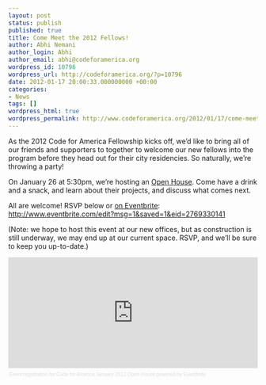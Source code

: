 ```yaml
---
layout: post
status: publish
published: true
title: Come Meet the 2012 Fellows!
author: Abhi Nemani
author_login: Abhi
author_email: abhi@codeforamerica.org
wordpress_id: 10796
wordpress_url: http://codeforamerica.org/?p=10796
date: 2012-01-17 20:00:33.000000000 +00:00
categories:
- News
tags: []
wordpress_html: true
wordpress_permalink: http://www.codeforamerica.org/2012/01/17/come-meet-the-2012-fellows/
---
```


<p>As the 2012 Code for America Fellowship kicks off, we’d like to bring all of our friends and supporters to together to welcome our new fellows into the program before they head out for their city residencies. So naturally, we’re throwing a party!</p>
<p>On January 26 at 5:30pm, we’re hosting an <a href="http://www.eventbrite.com/edit?msg=1&amp;saved=1&amp;eid=2769330141">Open House</a>. Come have a drink and a snack, and learn about their projects, and discuss what comes next.</p>
<p>All are welcome! RSVP below or <a href="http://www.eventbrite.com/edit?msg=1&amp;saved=1&amp;eid=2769330141">on Eventbrite</a>: <a href="http://www.eventbrite.com/edit?msg=1&amp;saved=1&amp;eid=2769330141">http://www.eventbrite.com/edit?msg=1&amp;saved=1&amp;eid=2769330141</a></p>
<p>(Note: we hope to host this event at our new offices, but as construction is still underway, we may end up at our current space. RSVP, and we’ll be sure to keep you up-to-date.)</p>
<div style="width:100%; text-align:left;"><iframe allowtransparency="true" frameborder="0" height="224" hspace="0" marginheight="5" marginwidth="5" scrolling="auto" src="http://www.eventbrite.com/tickets-external?eid=2769330141&amp;ref=etckt" vspace="0" width="100%"></iframe>
<div style="font-family:Helvetica, Arial; font-size:10px; padding:5px 0 5px; margin:2px; width:100%; text-align:left;"><a href="http://www.eventbrite.com/r/etckt" style="color:#ddd; text-decoration:none;" target="_blank">Event registration</a><span style="color:#ddd;"> for </span><a href="http://www.eventbrite.com/event/2769330141?ref=etckt" style="color:#ddd; text-decoration:none;" target="_blank">Code for America January 2012 Open House</a><span style="color:#ddd;"> powered by </span><a href="http://www.eventbrite.com?ref=etckt" style="color:#ddd; text-decoration:none;" target="_blank">Eventbrite</a></div>
</div>
